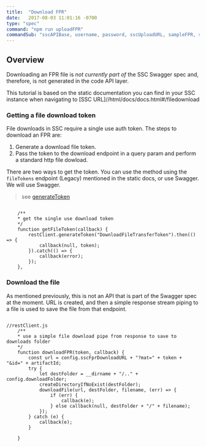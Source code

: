 ```yaml
---
title:  "Download FPR"
date:   2017-08-03 11:01:16 -0700
type: "spec"
command: "npm run uploadFPR"
commandSub: "sscAPIBase, username, password, sscUploadURL, sampleFPR, sampleFPRVersionId"
---
```

## Overview
Downloading an FPR file is *not currently part of* the SSC Swagger spec and, therefore, is not generated in the code API layer.

This tutorial is based on the static documentation you can find in your SSC instance when navigating to 
[SSC URL]/<app context>/html/docs/docs.html#/filedownload

### Getting a file download token
File downloads in SSC require a single use auth token. The steps to download an FPR are:
1. Generate a download file token.
2. Pass the token to the download endpoint in a query param and perform a standard http file dowload.

There are two ways to get the token. You can use the method using the ```fileTokens``` endpoint (Legacy) mentioned in the static docs, or use Swagger.
We will use Swagger.
> see [generateToken](#/2017/08/03/generateToken)

<pre><code class="javascript">
    /**
    * get the single use download token
    */
    function getFileToken(callback) {
        restClient.generateToken("DownloadFileTransferToken").then(() => {
            callback(null, token);
        }).catch(() => {
            callback(error);
        });
    },
</code></pre>

### Download the file
As mentioned previously, this is not an API that is part of the Swagger spec at the moment.
URL is created, and then a simple response stream piping to a file is used to save the file from that endpoint.

<pre><code class="javascript">
//restClient.js
    /**
    * use a simple file download pipe from response to save to downloads folder
    */
    function downloadFPR(token, callback) {                    
        const url = config.sscFprDownloadURL + "?mat=" + token + "&id=" + artifactId;
        try {
            let destFolder = __dirname + "/.." + config.downloadFolder;
            createDirectoryIfNoExist(destFolder);
            downloadFile(url, destFolder, filename, (err) => {
                if (err) {
                    callback(e);
                } else callback(null, destFolder + "/" + filename);
            });                        
        } catch (e) {
            callback(e);
        }

    }
</code></pre>